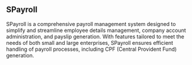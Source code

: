 ## SPayroll

SPayroll is a comprehensive payroll management system designed to simplify and streamline employee details management, company account administration, and payslip generation. With features tailored to meet the needs of both small and large enterprises, SPayroll ensures efficient handling of payroll processes, including CPF (Central Provident Fund) generation.
